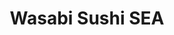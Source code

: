 ---
layout: place
title: "Wasabi Sushi SEA"
permalink: /washington/seattle/wasabi-sushi-sea.html
stateAbbr: WA
stateName: Washington
cityName: Seattle
seo:
  name: "Wasabi Sushi SEA"
  type: Restaurant
  links: http://www.happypeopleeatsushi.com/
description: "Wasabi Sushi SEA serves delicious sushi in Seattle, Washington. Try fresh Japanese dishes for a great dining experience. "
place_id: ChIJA_ekD0wVkFQRBT2qVJvy2Kc
photos:
  - name: >-
      places/ChIJA_ekD0wVkFQRBT2qVJvy2Kc/photos/AeeoHcJNxKWxNMs_F6G-6gPyOilPNQdT18NMhONz0x3k_yD_foPLXZVftoZ0rI-OgPotSrO3M8XI6JXdAxVjL85j8BSyfwA8HTKVFEkPErqh8p_6ItAy5d9H4VZzAudqdUrtcxbP7pRvEqp-ERh3tcPMGGD4An2utmsYG-SmSCwqe_6uTwhtJyJerrXwbimI1nqQt9GszLeNAAcDDQj2hPzbNwc-64r5JwXJFSqgEj4scSmIhTdYigXoQM6tn8sxA9O7olAG0-7NhEoeexkhDUkLDcwe3ggF5JR92NwUE3WQS19Zz1BuhARp6-TYK5hekIshRyiklbHIoMKRGEuPOvfHqx0DB42IASyTD3kFpcRCxvl5XbTnKeXIFw9DHiG03SmfTGqr7oRHBtU0xdQTwUlEwAgVQIuLxdl2xbs6rOXQOyohfIg
    widthPx: 4624
    heightPx: 3472
    authorAttributions:
      - displayName: Kent
        uri: https://maps.google.com/maps/contrib/104263364491746053836
        photoUri: >-
          https://lh3.googleusercontent.com/a-/ALV-UjXFZqJdsgQsq8BVY9crPpnEJ7BjufkGUBegBpEEkfeTwJP2AreJcQ=s100-p-k-no-mo
    flagContentUri: >-
      https://www.google.com/local/imagery/report/?cb_client=maps_api_places.places_api&image_key=!1e10!2sCIHM0ogKEICAgICrg-mi7wE&hl=en-US
    googleMapsUri: >-
      https://www.google.com/maps/place//data=!3m4!1e2!3m2!1sCIHM0ogKEICAgICrg-mi7wE!2e10!4m2!3m1!1s0x5490154c0fa4f703:0xa7d8f29b54aa3d05
  - name: >-
      places/ChIJA_ekD0wVkFQRBT2qVJvy2Kc/photos/AeeoHcIdbYgKOx7ryI__ER61XcaGo2W9jf9SMM3v8dsAkC_Vq-bK8b-UVlqONjuWA-DgKG9mU7VOh71FDpaqL2GGrSZfjjJ-raMn0YcC0a9yKx2MQv4F3VZS14rVNqCroUSFsP_OIv86YiSOeVdOCmI4gprxIztu1S8kJ_GnyCTisZIVfKMG5ilO-jWuuiME-xQi8EY5zp_xDbBITeLl73S6FNjJM4y7FR29d5pUN-dog5NXBj80S0pvlwYMMXEpoMHe0Qzzpo45NhQC_RUjj9WYqDn89GjnDQ9o6CsNpWFsQRzayQ
    widthPx: 4800
    heightPx: 3200
    authorAttributions:
      - displayName: Wasabi Sushi SEA
        uri: https://maps.google.com/maps/contrib/116421467082385802418
        photoUri: >-
          https://lh3.googleusercontent.com/a/ACg8ocLdKcfGpU2NsXgJY6L_w3zMQWpTb1irVAtozquLeztUFCZVow=s100-p-k-no-mo
    flagContentUri: >-
      https://www.google.com/local/imagery/report/?cb_client=maps_api_places.places_api&image_key=!1e10!2sAF1QipMDgN1-szfhSYs9TKWBZat-MBfU7vq0Zbs911-N&hl=en-US
    googleMapsUri: >-
      https://www.google.com/maps/place//data=!3m4!1e2!3m2!1sAF1QipMDgN1-szfhSYs9TKWBZat-MBfU7vq0Zbs911-N!2e10!4m2!3m1!1s0x5490154c0fa4f703:0xa7d8f29b54aa3d05
  - name: >-
      places/ChIJA_ekD0wVkFQRBT2qVJvy2Kc/photos/AeeoHcJ1jhe-2E2kTHzvkaRxCsemaQ-2sGmoYKdwZiLbKU9ZBmO1ApZzQuVGB2F9_Ad_236K6z3fkBex5tAVGH5I6bqwkhcQMTkkxp5_UzskbJA8D-UHyqjljZKSOsspYohsyD0HwfsShWEiejhMpJjvcDTbTGdYiNYlEA7RM_wcu68tdT76l8JHHe2Rw4n6WFfQThLvk5maEHkWTVdxwja2BYqMkvfKYHDyliFWc43v9GPDb-h41UsQ3kX_67ZAFzMFI71STIEFZHvZE6kMS4Jgxi-8I4YzL7gJn4A7F1Mu2q2zKRfRHSicuX0lZRGixa8ndYBA6lE56D7sImyKJGSoi1MaBtoj75N4XQsxlI7xnqpJsuW9n8lQRoYbWZWu0JNlt6YrhCVhyPG1VI9PNUKH1bjNo3aNL4Lr_harDNYLj0NyqeBr
    widthPx: 4624
    heightPx: 3472
    authorAttributions:
      - displayName: Kent
        uri: https://maps.google.com/maps/contrib/104263364491746053836
        photoUri: >-
          https://lh3.googleusercontent.com/a-/ALV-UjXFZqJdsgQsq8BVY9crPpnEJ7BjufkGUBegBpEEkfeTwJP2AreJcQ=s100-p-k-no-mo
    flagContentUri: >-
      https://www.google.com/local/imagery/report/?cb_client=maps_api_places.places_api&image_key=!1e10!2sCIHM0ogKEICAgICrg6mMhQE&hl=en-US
    googleMapsUri: >-
      https://www.google.com/maps/place//data=!3m4!1e2!3m2!1sCIHM0ogKEICAgICrg6mMhQE!2e10!4m2!3m1!1s0x5490154c0fa4f703:0xa7d8f29b54aa3d05
  - name: >-
      places/ChIJA_ekD0wVkFQRBT2qVJvy2Kc/photos/AeeoHcIL4kaaCpVS9y96BhC4rny7AIgsuHCoE1xt6YgRM4okafqZ_Kk623ELl5peh9viat7iDPI_A_P-zKxXyG7NZrGi7_rfX2Sz9pVwElhnHu6weaTH7AmhGWJto_0OpzDZlVjTpeiVLM9r4rGCbjUfiF-DTVDGm1zEE3GewKwhGaSIedzT5OGO_BVzO-8vAmPxNjKWq9oWkhr03VIIPK3m90wmcqYfblx3WQwPl-dpZxXfEUw_qgTvmVwJXAdA9esc5XCEhBjysK2sU8HHJym4faBY2mV-9IytOJaEwcN0gCMwQOYcUYNaJx-UeZHos8z7LfOkTLT5DfC20gCpgL-L6rKpm-Om8zXETrjwUAUue9utKJOnrsCL1-kSIswQH52fUXjZ0__FfEqt9j3DMcBSTRLJh5JfffSg4hjnD8SFJvv8kA
    widthPx: 4032
    heightPx: 3024
    authorAttributions:
      - displayName: Kaitlynn Pena
        uri: https://maps.google.com/maps/contrib/108564632960835204652
        photoUri: >-
          https://lh3.googleusercontent.com/a-/ALV-UjVIdASY3UVIbmDlOj1zKcwLneHAC5iYVd6ioTZHN9jfEOHN802h=s100-p-k-no-mo
    flagContentUri: >-
      https://www.google.com/local/imagery/report/?cb_client=maps_api_places.places_api&image_key=!1e10!2sCIHM0ogKEICAgICLqq7wcg&hl=en-US
    googleMapsUri: >-
      https://www.google.com/maps/place//data=!3m4!1e2!3m2!1sCIHM0ogKEICAgICLqq7wcg!2e10!4m2!3m1!1s0x5490154c0fa4f703:0xa7d8f29b54aa3d05
  - name: >-
      places/ChIJA_ekD0wVkFQRBT2qVJvy2Kc/photos/AeeoHcIq9lkHJdyYT_ICbn8ipfU7KqkXWXEwaEsZnKapB7_zTnvF4214_h2Av5Muf3LaoiksRFjNpfTU4JYC89tEZrJJzGLs0eepWPKV0vNX-BUHuSzWllMGKtU_vwMHq2Q2TiJn03F2aely8Z0ZEGNyIJXoE1bfPIzAyNvcAJ0NxL_isIg5eF2n8X4cYrChoNMw_0IGaPYlhFflQdOFny4Q3Z6gIwFoTvG96dtCqG2eNGIt7_uw3IcX41AW0gyCgBrhHLn-NtkVLTvYPp6Eh0dxs5cYGmqJvtLAZn4Q62VIo4YI2xcyqiOLD162A6oC4dC8IZUbHDr1rV7VmGAGpfcs4t4MxdpR7gI7buhriGZtCUGYK8liarX4MFAb7oayehOoyQSrF1mKOQX99aBKT2wdcnAkHjLk4jmKDhN4naRj7gY
    widthPx: 2992
    heightPx: 2992
    authorAttributions:
      - displayName: Mad Mama McStrangé
        uri: https://maps.google.com/maps/contrib/115577241983465012373
        photoUri: >-
          https://lh3.googleusercontent.com/a-/ALV-UjVJSlmHev7fttaL5S7VDHvQsFpJAnwKaC6__Ur3nxyfXoXNWqmQlQ=s100-p-k-no-mo
    flagContentUri: >-
      https://www.google.com/local/imagery/report/?cb_client=maps_api_places.places_api&image_key=!1e10!2sCIHM0ogKEICAgID77vXiLA&hl=en-US
    googleMapsUri: >-
      https://www.google.com/maps/place//data=!3m4!1e2!3m2!1sCIHM0ogKEICAgID77vXiLA!2e10!4m2!3m1!1s0x5490154c0fa4f703:0xa7d8f29b54aa3d05
  - name: >-
      places/ChIJA_ekD0wVkFQRBT2qVJvy2Kc/photos/AeeoHcLOvCaccw1KK5LRKuNzFQybKtyUm0xsgcTPPPhgGB4Jy7zzemtJaOOeOdJcQBqEd0PanyIVd576gVeyL6gnzYUJW9ggAMwEWtTfHhOhodJ4ksQYD6J2h7mRjafGHqHp4YnUfgX4xNH8oSZIiNgKeRP4FKJyoeku52GKwmFBDG7p5LFT8EhnbewK356OX1-NQ8yXyvc_tX4D1U19T09uFFEOuMZA5yElf8RjxAJHipaa3agN1RJ9jgV7zEAKISLLUSkHkrUjuiuLA8niTnl31m9T4oyAIOkylPEvSua1jwI66lKPr-jsLdqBsGqiOoz1eybIbB0R0AFRwPvTyZMsFhFv7XcwFiXuCPwfEJ4RXJZIqnSTPA3jTnuqI4ZUcUQFA41HgMcgohDfctuVs20OV69kcWIQIUnv-DAsT3oItnU
    widthPx: 3024
    heightPx: 4032
    authorAttributions:
      - displayName: Adriana Sierra
        uri: https://maps.google.com/maps/contrib/113614781544249250250
        photoUri: >-
          https://lh3.googleusercontent.com/a/ACg8ocJ01F836QTL8KJZsaRDBaOHQyQLeGzEYtwCs-BZBGM68ZADrmk1=s100-p-k-no-mo
    flagContentUri: >-
      https://www.google.com/local/imagery/report/?cb_client=maps_api_places.places_api&image_key=!1e10!2sCIHM0ogKEICAgIDLyM_FQQ&hl=en-US
    googleMapsUri: >-
      https://www.google.com/maps/place//data=!3m4!1e2!3m2!1sCIHM0ogKEICAgIDLyM_FQQ!2e10!4m2!3m1!1s0x5490154c0fa4f703:0xa7d8f29b54aa3d05
  - name: >-
      places/ChIJA_ekD0wVkFQRBT2qVJvy2Kc/photos/AeeoHcKqKUXchDrdGE90tR4x4N6lt6Eea-0Op5AounyG47ps_FdQua6HU40rohgl6Wc4zMuE7DnIwC92-AhSSqx6_u1UftkSk2XXBZjNHIx4T3FeNgvP5T4t7tOL-gqrk8Kusn0ARyKxClnFXTHYmUIhq3btLVZiXo4-6sxbUlzlaHxgMgrb995jA2yYo21-HVpOX7647IAyS7zFDA88lFN-uBWutKmnQk0LoGfB-netR0Pbd_KJ2eIU_DWP0ZhaGExjfdV7yrHFd4fvmXH-hGJ3YVTxQFn8eqeZIPI-Qz79YGzoolEvbIPkjYmLHFgDfLZsVuhEa1qRNI0CxOHh_uB1TzgC8s7dtJ5Hi9vHOB4kygd-TU8QSBWf3mDr55dTKZBNualRW9al3VwoftBYiTmsuqlxjA9XeVt7hk4i9fPoy7HWZprB
    widthPx: 3472
    heightPx: 4624
    authorAttributions:
      - displayName: Kent
        uri: https://maps.google.com/maps/contrib/104263364491746053836
        photoUri: >-
          https://lh3.googleusercontent.com/a-/ALV-UjXFZqJdsgQsq8BVY9crPpnEJ7BjufkGUBegBpEEkfeTwJP2AreJcQ=s100-p-k-no-mo
    flagContentUri: >-
      https://www.google.com/local/imagery/report/?cb_client=maps_api_places.places_api&image_key=!1e10!2sCIHM0ogKEICAgICrg6mnxAE&hl=en-US
    googleMapsUri: >-
      https://www.google.com/maps/place//data=!3m4!1e2!3m2!1sCIHM0ogKEICAgICrg6mnxAE!2e10!4m2!3m1!1s0x5490154c0fa4f703:0xa7d8f29b54aa3d05
  - name: >-
      places/ChIJA_ekD0wVkFQRBT2qVJvy2Kc/photos/AeeoHcIR79c4aU2cGXCmOOvBjWDqGLvtCPzER0F3aB2jiUdlkini2FeyuusuRtSImmEiEBzlY2WPLYjCmTw1Ehc12wb_kkgHss4yxyQjY0mPoKK-N_owrQJPe4Fz6j2UArpoLrt3vMAiyv_XjUwFU0FTbkSwH4RLtZMnzcqtvBZK1o7AFRL9hCrGyjSZXCTBAigsc-1DxAl2m8_h-2Csz0X8Bd5joE4qlgERGM_mLu2CAmKtgfLQe2i47OVArDar7B2UBtIQosk42lZOnV7UsnLpOATVFbgdFbLa_9MbSbN_0gafQFDZX5EpkpuqFH38Xm2-7wHIt5bOD-P2Mpqxnd1onZMnb4KysaB1DeRA_bZG4YbFi2gQu1FuVaJyWKaNaP2gX2wtQI4kF-z93jYJeIm2yLtqaJKtaxLQvtFgAE2q9FUTZw
    widthPx: 3024
    heightPx: 4032
    authorAttributions:
      - displayName: Carrie wink
        uri: https://maps.google.com/maps/contrib/100636192755907970166
        photoUri: >-
          https://lh3.googleusercontent.com/a-/ALV-UjXItGacMXd8rNdsg1TF5fWSSR83XTlR6yI_WryQZmgIjLCF2A=s100-p-k-no-mo
    flagContentUri: >-
      https://www.google.com/local/imagery/report/?cb_client=maps_api_places.places_api&image_key=!1e10!2sCIHM0ogKEICAgIDh5IzMBQ&hl=en-US
    googleMapsUri: >-
      https://www.google.com/maps/place//data=!3m4!1e2!3m2!1sCIHM0ogKEICAgIDh5IzMBQ!2e10!4m2!3m1!1s0x5490154c0fa4f703:0xa7d8f29b54aa3d05
  - name: >-
      places/ChIJA_ekD0wVkFQRBT2qVJvy2Kc/photos/AeeoHcJsKbdYXJwNyH9zamj5dRN23gyhCHSZxJftL_BDgNw3Vk361NfxIHM1AfS-EbL1wh8K3clMRuH66VBJqLjaYJgPglyuNICcaTEZ9kKBMJW94wEB5SLOUB-4jfEL-7vMbdu2VeUZ8_ux_0RqeYysIQ6Yaood9CkkJYcIgJ8J8oWtFYPsIk1j_Mo8qFLNHXRKpsbo3BJpI9awzO_tPy9Ij-AQoo8dDIKTsemW8iSiNfKxx001oi5QvXtYx15Ec6FkBJUAl4A3HZQrCu3sXWH4oaV-VXrsA1OA0s17KhqnyHaUtu8cSjD2mnfSww8owJpa2UuB6x33XIycfgHjkoCFmAog_h3o0aRfOUtWbwwiEcgKTfr_V3W-UesJCBIQAnKMWQgnZIude_JIitA2XHF5vbFVaXUBEnhmmgmmTDR0g8RNIusp
    widthPx: 3024
    heightPx: 4032
    authorAttributions:
      - displayName: Irfan Ahmad
        uri: https://maps.google.com/maps/contrib/103251337756218840335
        photoUri: >-
          https://lh3.googleusercontent.com/a-/ALV-UjXcNOq5R8SCdito3L-pHSkVv98euqblCZE5ZfhtoN0UjJx4j6y9=s100-p-k-no-mo
    flagContentUri: >-
      https://www.google.com/local/imagery/report/?cb_client=maps_api_places.places_api&image_key=!1e10!2sCIHM0ogKEICAgICb2s7n-AE&hl=en-US
    googleMapsUri: >-
      https://www.google.com/maps/place//data=!3m4!1e2!3m2!1sCIHM0ogKEICAgICb2s7n-AE!2e10!4m2!3m1!1s0x5490154c0fa4f703:0xa7d8f29b54aa3d05
  - name: >-
      places/ChIJA_ekD0wVkFQRBT2qVJvy2Kc/photos/AeeoHcIdQPqg-KrRJ54OTaJIqUJ61zCK7j77gPFjBIMG1mLQur3eXIIR44TacNd71OXg1JcUxLvJ0EOprOZW2-cm1Umtvl27bfVCs2fdsaVxCWGi2WA5hj4A9WTOez6Za7UqLjvGTmuRezY_94pka7ZWvOGEeocRXVV-3R0veA0ohYVNBbtuGQfWph580MJ_po9zTLnLr8vYXsL3LPxyE3F7XAAMv8cX9tgAMLfxXkA-xr7RPvleWSQAkU5z5ZVm7zxoEG1LVw8iL0hXaXz6VChGSrPIA4qYns6fcOkm325zlUqmFdSSXepDlXMtSamFmswa9sTkqqjMUCEyDHGtNWoh9Uw-EIIMHhTtXtHMSEsZ4Jx1s4hfLDRbAsO5LKgKEB5rqzMd15CR4rzT1IHUQrZmbjoxL8b_QqaTYVMqbuqr8GU
    widthPx: 3072
    heightPx: 4080
    authorAttributions:
      - displayName: Elena Itchel
        uri: https://maps.google.com/maps/contrib/113650367104998545795
        photoUri: >-
          https://lh3.googleusercontent.com/a-/ALV-UjU_QayvxFXEYkJ99Vxc8B4X2yae-YUdPUL8pEHrCkYN1ohz3JwI0w=s100-p-k-no-mo
    flagContentUri: >-
      https://www.google.com/local/imagery/report/?cb_client=maps_api_places.places_api&image_key=!1e10!2sCIHM0ogKEICAgIDz8OCmWg&hl=en-US
    googleMapsUri: >-
      https://www.google.com/maps/place//data=!3m4!1e2!3m2!1sCIHM0ogKEICAgIDz8OCmWg!2e10!4m2!3m1!1s0x5490154c0fa4f703:0xa7d8f29b54aa3d05
address: 1202 Pine St, Seattle, WA 98101, USA
street: 1202 Pine St
city: Seattle
state: WA
zip: '98101'
country: USA
neighborhood: Capitol Hill
latitude: '47.615300'
longitude: '-122.328526'
accessibility_options:
  wheelchairAccessibleEntrance: true
  wheelchairAccessibleRestroom: true
  wheelchairAccessibleSeating: true
business_status: OPERATIONAL
name: Wasabi Sushi SEA
google_maps_links:
  directionsUri: >-
    https://www.google.com/maps/dir//''/data=!4m7!4m6!1m1!4e2!1m2!1m1!1s0x5490154c0fa4f703:0xa7d8f29b54aa3d05!3e0
  placeUri: https://maps.google.com/?cid=12094683548257762565
  writeAReviewUri: >-
    https://www.google.com/maps/place//data=!4m3!3m2!1s0x5490154c0fa4f703:0xa7d8f29b54aa3d05!12e1
  reviewsUri: >-
    https://www.google.com/maps/place//data=!4m4!3m3!1s0x5490154c0fa4f703:0xa7d8f29b54aa3d05!9m1!1b1
  photosUri: >-
    https://www.google.com/maps/place//data=!4m3!3m2!1s0x5490154c0fa4f703:0xa7d8f29b54aa3d05!10e5
primary_type: Sushi Restaurant
opening_hours:
  regular: null
  current: null
secondary_opening_hours:
  regular:
    weekdayDescriptions: null
    type: null
  current:
    weekdayDescriptions: null
    type: null
phone: (206) 890-7056
price_level: null
price_range: $10 &ndash; $20
rating: '4.5'
rating_count: 137
website: http://www.happypeopleeatsushi.com/
reviews: null
parking_options: null
payment_options: null
allow_dogs: null
curbside_pickup: null
delivery: null
dine_in: null
good_for_children: null
good_for_groups: null
good_for_sports: null
live_music: null
menu_for_children: null
outdoor_seating: null
reservable: null
restroom: null
serves_beer: null
serves_breakfast: null
serves_brunch: null
serves_cocktails: null
serves_coffee: null
serves_dinner: null
serves_dessert: null
serves_lunch: null
serves_vegetarian_food: null
serves_wine: null
takeout: null
summary: null

---